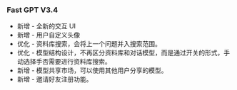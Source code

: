 ### Fast GPT V3.4

- 新增 - 全新的交互 UI
- 新增 - 用户自定义头像
- 优化 - 资料库搜索，会将上一个问题并入搜索范围。
- 优化 - 模型结构设计，不再区分资料库和对话模型，而是通过开关的形式，手动选择手否需要进行资料库搜索。
- 新增 - 模型共享市场，可以使用其他用户分享的模型。
- 新增 - 邀请好友注册功能。
